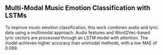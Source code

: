 ## Multi-Modal Music Emotion Classification with LSTMs

To improve music emotion classification, this work combines audio and lyric data using a multimodal approach. Audio features and Word2Vec-based lyric vectors are processed through an LSTM model with attention. The model achieves higher accuracy than unimodal methods, with a low MAE of 0.089.

